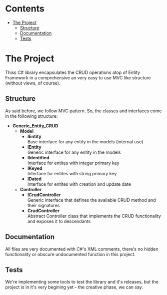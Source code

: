 # Contents
* [The Project](#the-project)
  * [Structure](#structure)
  * [Documentation](#docs)
  * [Tests](#tests)

# The Project
Thiss C# library encapsulates the CRUD operations atop of Entity Framework in a comprehensive an very easy to use MVC like structure (without views, of course).

## Structure

As said before, we follow MVC pattern. So, the classes and interfaces come in the following structure:

* **Generic_Entity_CRUD**  
    * **Model**
        * **IEntity**  
        Base interface for any entity in the models (internal use)
        * **IEntity<TEntity>**  
        Generic interface for any entity in the models
        * **IIdentified**  
        Interface for entites with integer primary key
        * **IKeyed**  
        Interface for entites with string primary key
        * **IDated**  
        Interface for entites with creation and update date
    * **Controller**
        * **ICrudController<TEntity>**  
        Generic interface that defines the avaliable CRUD method and their signatures
        * **CrudController<TEntity>**  
        Abstract Controller class that implements the CRUD functionality and exposes it to descendants 

## Documentation

All files are very documented with C#'s XML comments,  there's no hidden functionality or obscure undocumented function in this project.

## Tests

We're implementing some tools to test the library and it's releases, but the project is in it's very begining yet - the creative phase, we can say.